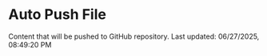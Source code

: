 # Auto Push File

Content that will be pushed to GitHub repository.
Last updated: 06/27/2025, 08:49:20 PM
